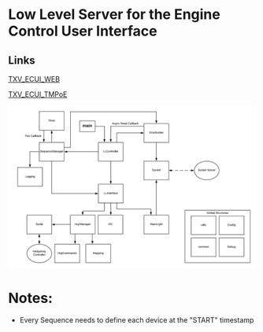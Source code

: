 # Low Level Server for the Engine Control User Interface

## Links

[TXV_ECUI_WEB](https://github.com/SpaceTeam/TXV_ECUI_WEB/tree/dev)

[TXV_ECUI_TMPoE](https://github.com/SpaceTeam/TXV_ECUI_TMPoE/tree/master)

![LLServer Diagram](llserver.png)

# Notes:

- Every Sequence needs to define each device at the "START" timestamp
